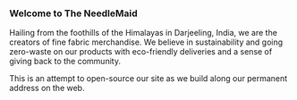 ### Welcome to The NeedleMaid

Hailing from the foothills of the Himalayas in Darjeeling, India, we are the creators of fine fabric merchandise.
We believe in sustainability and going zero-waste on our products with eco-friendly deliveries and a sense of giving back to the community.

This is an attempt to open-source our site as we build along our permanent address on the web.


<!--
**theneedlemaid/theneedlemaid** is a ✨ _special_ ✨ repository because its `README.md` (this file) appears on your GitHub profile.

Here are some ideas to get you started:

- 🔭 I’m currently working on ...
- 🌱 I’m currently learning ...
- 👯 I’m looking to collaborate on ...
- 🤔 I’m looking for help with ...
- 💬 Ask me about ...
- 📫 How to reach me: ...
- 😄 Pronouns: ...
- ⚡ Fun fact: ...
-->
